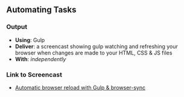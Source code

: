 ## Automating Tasks
### Output
- **Using**: Gulp
- **Deliver**: a screencast showing gulp watching and refreshing your browser when changes are made to your HTML, CSS & JS files
- **With**: *independently*

### Link to Screencast
- [Automatic browser reload with Gulp & browser-sync](https://youtu.be/ufYHOAtv1UM)